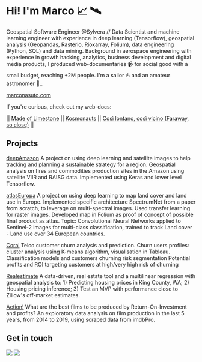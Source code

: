 # Hi! I'm Marco 📈 🛰️
Geospatial Software Engineer @Sylvera // Data Scientist and machine learning engineer with experience in deep learning (Tensorflow), geospatial analysis (Geopandas, Rasterio, Rioxarray, Folium), data engineering (Python, SQL)  and data mining. Background in aerospace engineering with experience in growth hacking, analytics, business development and digital media products, I produced web-documentaries 📹 for social good with a small budget, reaching +2M people. I'm a sailor ⛵ and an amateur astronomer 🔭..

[marconasuto.com](www.marconasuto.com)

If you're curious, check out my web-docs:

|| [Made of Limestone](https://madeoflimestone.com/) || 
[Kosmonauts](https://kosmonauts.co/) ||
[Così lontano, così vicino (Faraway, so close)](https://cosivicino.kosmonauts.co/) ||

## Projects

[deepAmazon](https://github.com/marconasuto/deepamazon)
A project on using deep learning and satellite images to help tracking and planning a sustainable strategy for a region. Geospatial analysis on fires and commodities production sites in the Amazon using satellite VIIR and RAISG data. Implemented using Keras and lower level Tensorflow.

[atlasEuropa](https://github.com/marconasuto/atlasEuropa)
A project on using deep learning to map land cover and land use in Europe. Implemented specific architecture SpectrumNet from a paper from scratch, to leverage on multi-spectral images. Used transfer learning for raster images. Developed map in Folium as proof of concept of possible final product as atlas. Topic: Convolutional Neural Networks applied to Sentinel-2 images for multi-class classification, trained to track Land cover - Land use over 34 European countries.

[Coral](https://github.com/marconasuto/coral)
Telco customer churn analysis and prediction.
Churn users profiles: cluster analysis using K-means algorithm, visualisation in Tableau.
Classification models and customers churning risk segmentation
Potential profits and ROI targeting customers at high/very high risk of churning

[Realestimate](https://github.com/marconasuto/realestimate)
A data-driven, real estate tool and a multilinear regression with geospatial analysis to: 1) Predicting housing prices in King County, WA; 2) Housing pricing inference; 3) Test an MVP with performance close to Zillow's off-market estimates.

[Action!](https://github.com/marconasuto/films-EDA-project-mod-1)
What are the best films to be produced by Return-On-Investment and profits? An exploratory data analysis on film production in the last 5 years, from 2014 to 2019, using scraped data from imdbPro.

## Get in touch
[![](https://img.shields.io/badge/LinkedIn-0077B5?style=for-the-badge&logo=linkedin&logoColor=white)](https://www.linkedin.com/in/marconasuto/) [![](https://img.shields.io/badge/Twitter-1DA1F2?style=for-the-badge&logo=twitter&logoColor=white)](https://twitter.com/MarcoNasuto)
